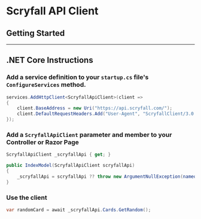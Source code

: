 # Scryfall API Client


## Getting Started

---
## .NET Core Instructions
### Add a service definition to your `startup.cs` file's `ConfigureServices` method.
```c#
services.AddHttpClient<ScryfallApiClient>(client =>
{
    client.BaseAddress = new Uri("https://api.scryfall.com/");
    client.DefaultRequestHeaders.Add("User-Agent", "ScryfallClient/3.0.1");
});
```
### Add a `ScryfallApiClient` parameter and member to your Controller or Razor Page
```c#
ScryfallApiClient _scryfallApi { get; }

public IndexModel(ScryfallApiClient scryfallApi)
{
    _scryfallApi = scryfallApi ?? throw new ArgumentNullException(nameof(scryfallApi));
}
```
### Use the client
```c#
var randomCard = await _scryfallApi.Cards.GetRandom();
```